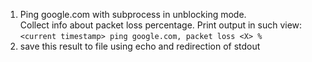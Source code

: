 1. Ping google.com with subprocess in unblocking mode.  
Collect info about packet loss percentage.
Print output in such view:  
`<current timestamp> ping google.com, packet loss <X> %`
1. save this result to file using echo and redirection of stdout
